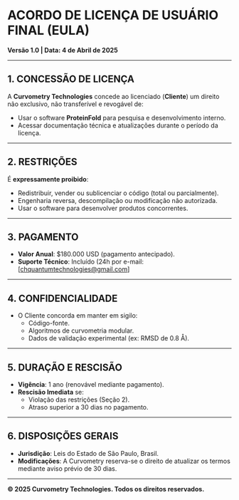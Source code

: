 # ACORDO DE LICENÇA DE USUÁRIO FINAL (EULA)  
**Versão 1.0 | Data: 4 de Abril de 2025**  

---

## 1. **CONCESSÃO DE LICENÇA**  
A **Curvometry Technologies** concede ao licenciado (**Cliente**) um direito não exclusivo, não transferível e revogável de:  
- Usar o software **ProteinFold** para pesquisa e desenvolvimento interno.  
- Acessar documentação técnica e atualizações durante o período da licença.  

---

## 2. **RESTRIÇÕES**  
É **expressamente proibido**:  
- Redistribuir, vender ou sublicenciar o código (total ou parcialmente).  
- Engenharia reversa, descompilação ou modificação não autorizada.  
- Usar o software para desenvolver produtos concorrentes.  

---

## 3. **PAGAMENTO**  
- **Valor Anual**: $180.000 USD (pagamento antecipado).  
- **Suporte Técnico**: Incluído (24h por e-mail: [chquantumtechnologies@gmail.com]  

---

## 4. **CONFIDENCIALIDADE**  
- O Cliente concorda em manter em sigilo:  
  - Código-fonte.  
  - Algoritmos de curvometria modular.  
  - Dados de validação experimental (ex: RMSD de 0.8 Å).  

---

## 5. **DURAÇÃO E RESCISÃO**  
- **Vigência**: 1 ano (renovável mediante pagamento).  
- **Rescisão Imediata** se:  
  - Violação das restrições (Seção 2).  
  - Atraso superior a 30 dias no pagamento.  

---

## 6. **DISPOSIÇÕES GERAIS**  
- **Jurisdição**: Leis do Estado de São Paulo, Brasil.  
- **Modificações**: A Curvometry reserva-se o direito de atualizar os termos mediante aviso prévio de 30 dias.  

---

**© 2025 Curvometry Technologies. Todos os direitos reservados.**
